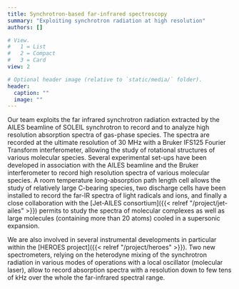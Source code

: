 ```yaml
---
title: Synchrotron-based far-infrared spectroscopy
summary: "Exploiting synchrotron radiation at high resolution"
authors: []

# View.
#   1 = List
#   2 = Compact
#   3 = Card
view: 2

# Optional header image (relative to `static/media/` folder).
header:
  caption: ""
  image: ""
---
```


Our team exploits the far infrared synchrotron radiation extracted by the AILES beamline of SOLEIL synchrotron to record and to analyze high resolution absorption spectra of gas-phase species. The spectra are recorded at the ultimate resolution of 30 MHz with a Bruker IFS125 Fourier Transform interferometer, allowing the study of rotational structures of various molecular species. Several experimental set-ups have been developed in association with the AILES beamline and the Bruker interferometer to record high resolution spectra of various molecular species. A room temperature long-absorption path length cell allows the study of relatively large C-bearing species, two discharge cells have been installed to record the far-IR spectra of light radicals and ions, and finally a close collaboration with the [Jet-AILES consortium]({{< relref "/project/jet-ailes" >}}) permits to study the spectra of molecular complexes as well as large molecules (containing more than 20 atoms) cooled in a supersonic expansion.

We are also involved in several instrumental developments in particular within the 
[HEROES project]({{< relref "/project/heroes" >}}). Two new spectrometers, relying on the heterodyne mixing of the synchrotron radiation in various modes of operations with a local oscillator (molecular laser), allow to record absorption spectra with a resolution down to few tens of kHz over the whole the far-infrared spectral range. 
